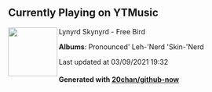 ## Currently Playing on YTMusic

[<img align="left" width="100" src="https://lh3.googleusercontent.com/3U_kyEsSqSV3mLDRE0BYfnMMaTgmz5M6nI3-kSbkTGnnaZdwl7pJW07KNZmCjpk9hwnFdV6xzwXbsP7KGA">](https://music.youtube.com/watch?v=CqnU_sJ8V-E)

Lynyrd Skynyrd - Free Bird

**Albums**: Pronounced' Leh-'Nerd 'Skin-'Nerd

Last updated at 03/09/2021 19:32

#### Generated with [20chan/github-now](https://github.com/20chan/github-now)


<!--
**20chan/20chan** is a ✨ _special_ ✨ repository because its `README.md` (this file) appears on your GitHub profile.

Here are some ideas to get you started:

- 🔭 I’m currently working on ...
- 🌱 I’m currently learning ...
- 👯 I’m looking to collaborate on ...
- 🤔 I’m looking for help with ...
- 💬 Ask me about ...
- 📫 How to reach me: ...
- 😄 Pronouns: ...
- ⚡ Fun fact: ...
-->
